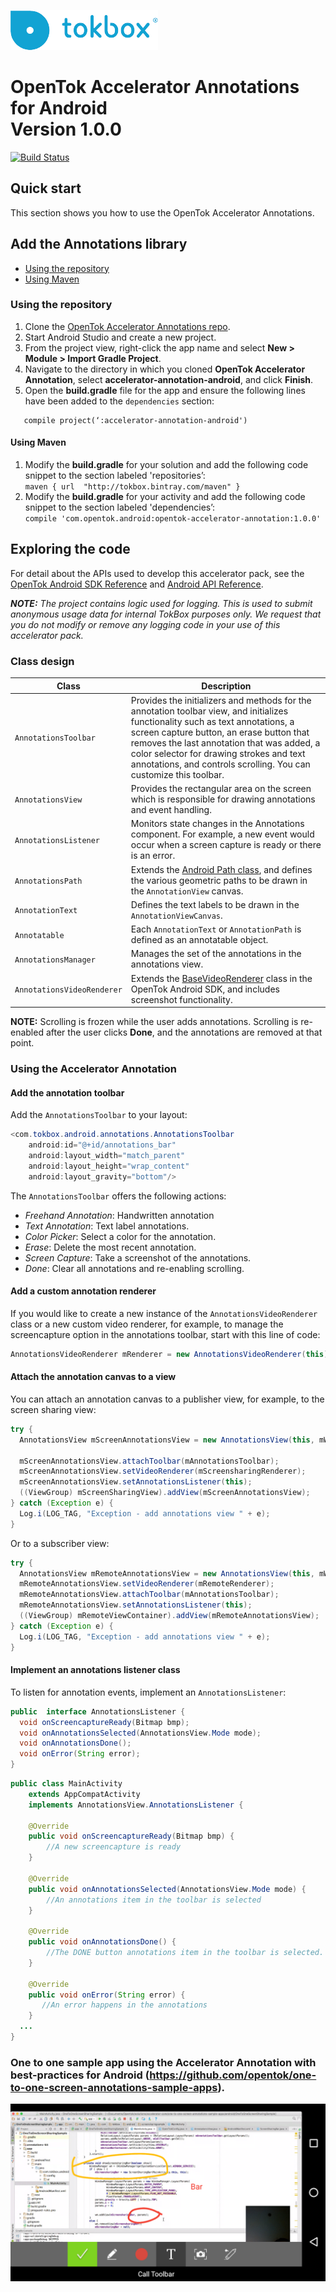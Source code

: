 ![logo](tokbox-logo.png)

# OpenTok Accelerator Annotations for Android<br/>Version 1.0.0
[![Build Status](https://travis-ci.com/opentok/accelerator-annotation-android.svg?token=CxoLD2TL8UCwsuAUJUsN&branch=master)](https://travis-ci.com/opentok/accelerator-annotation-android)

## Quick start

This section shows you how to use the OpenTok Accelerator Annotations.

## Add the Annotations library

  - [Using the repository](#using-the-repository)
  - [Using Maven](#using-maven)


### Using the repository

1. Clone the [OpenTok Accelerator Annotations repo](https://github.com/opentok/accelerator-annotations-android).
2. Start Android Studio and create a new project.
4. From the project view, right-click the app name and select **New > Module > Import Gradle Project**.
5. Navigate to the directory in which you cloned **OpenTok Accelerator Annotation**, select **accelerator-annotation-android**, and click **Finish**.
6. Open the **build.gradle** file for the app and ensure the following lines have been added to the `dependencies` section:
```
   compile project(‘:accelerator-annotation-android')
```

#### Using Maven

<ol>

<li>Modify the <b>build.gradle</b> for your solution and add the following code snippet to the section labeled 'repositories’:

<code>
maven { url  "http://tokbox.bintray.com/maven" }
</code>

</li>

<li>Modify the <b>build.gradle</b> for your activity and add the following code snippet to the section labeled 'dependencies’:

<code>
compile 'com.opentok.android:opentok-accelerator-annotation:1.0.0'
</code>

</li>

</ol>

## Exploring the code

For detail about the APIs used to develop this accelerator pack, see the [OpenTok Android SDK Reference](https://tokbox.com/developer/sdks/android/reference/) and [Android API Reference](http://developer.android.com/reference/packages.html).

_**NOTE:** The project contains logic used for logging. This is used to submit anonymous usage data for internal TokBox purposes only. We request that you do not modify or remove any logging code in your use of this accelerator pack._

### Class design

| Class        | Description  |
| ------------- | ------------- |
| `AnnotationsToolbar`   | Provides the initializers and methods for the annotation toolbar view, and initializes functionality such as text annotations, a screen capture button, an erase button that removes the last annotation that was added, a color selector for drawing strokes and text annotations, and controls scrolling. You can customize this toolbar. |
| `AnnotationsView`   | Provides the rectangular area on the screen which is responsible for drawing annotations and event handling. |
| `AnnotationsListener`   | Monitors state changes in the Annotations component. For example, a new event would occur when a screen capture is ready or there is an error. |
| `AnnotationsPath`   | Extends the [Android Path class](https://developer.android.com/reference/android/graphics/Path.html), and defines the various geometric paths to be drawn in the `AnnotationView` canvas. |
| `AnnotationText`   | Defines the text labels to be drawn in the `AnnotationViewCanvas`. |
| `Annotatable`   | Each `AnnotationText` or `AnnotationPath` is defined as an annotatable object. |
| `AnnotationsManager`   | Manages the set of the annotations in the annotations view. |
| `AnnotationsVideoRenderer`   | Extends the [BaseVideoRenderer](https://tokbox.com/developer/sdks/android/reference/com/opentok/android/BaseVideoRenderer.html) class in the OpenTok Android SDK, and includes screenshot functionality. |

**NOTE:** Scrolling is frozen while the user adds annotations. Scrolling is re-enabled after the user clicks **Done**, and the annotations are removed at that point.


### Using the Accelerator Annotation

#### Add the annotation toolbar

Add the `AnnotationsToolbar` to your layout:</p>

```java
<com.tokbox.android.annotations.AnnotationsToolbar
    android:id="@+id/annotations_bar"
    android:layout_width="match_parent"
    android:layout_height="wrap_content"
    android:layout_gravity="bottom"/>
```

The `AnnotationsToolbar` offers the following actions:
  - _Freehand Annotation_: Handwritten annotation
  - _Text Annotation_: Text label annotations.
  - _Color Picker_: Select a color for the annotation.
  - _Erase_: Delete the most recent annotation.
  - _Screen Capture_: Take a screenshot of the annotations.
  - _Done_: Clear all annotations and re-enabling scrolling.


#### Add a custom annotation renderer

If you would like to create a new instance of the `AnnotationsVideoRenderer` class or a new custom video renderer, for example, to manage the screencapture option in the annotations toolbar, start with this line of code:

```java
AnnotationsVideoRenderer mRenderer = new AnnotationsVideoRenderer(this);

```

#### Attach the annotation canvas to a view

You can attach an annotation canvas to a publisher view, for example, to the screen sharing view:

```java
try {
  AnnotationsView mScreenAnnotationsView = new AnnotationsView(this, mWrapper.getSession(), OpenTokConfig.API_KEY, true);

  mScreenAnnotationsView.attachToolbar(mAnnotationsToolbar);
  mScreenAnnotationsView.setVideoRenderer(mScreensharingRenderer);
  mScreenAnnotationsView.setAnnotationsListener(this);
  ((ViewGroup) mScreenSharingView).addView(mScreenAnnotationsView);
} catch (Exception e) {
  Log.i(LOG_TAG, "Exception - add annotations view " + e);
}
```

Or to a subscriber view:

```java
try {
  AnnotationsView mRemoteAnnotationsView = new AnnotationsView(this, mWrapper.getSession(), OpenTokConfig.API_KEY, mRemoteConnId);
  mRemoteAnnotationsView.setVideoRenderer(mRemoteRenderer);
  mRemoteAnnotationsView.attachToolbar(mAnnotationsToolbar);
  mRemoteAnnotationsView.setAnnotationsListener(this);
  ((ViewGroup) mRemoteViewContainer).addView(mRemoteAnnotationsView);     
} catch (Exception e) {
  Log.i(LOG_TAG, "Exception - add annotations view " + e);
}
```

#### Implement an annotations listener class

To listen for annotation events, implement an `AnnotationsListener`:

```java
public  interface AnnotationsListener {
  void onScreencaptureReady(Bitmap bmp);
  void onAnnotationsSelected(AnnotationsView.Mode mode);
  void onAnnotationsDone();
  void onError(String error);
}
```

```java
public class MainActivity
    extends AppCompatActivity
    implements AnnotationsView.AnnotationsListener {

    @Override
    public void onScreencaptureReady(Bitmap bmp) {
        //A new screencapture is ready
    }

    @Override
    public void onAnnotationsSelected(AnnotationsView.Mode mode) {
        //An annotations item in the toolbar is selected
    }

    @Override
    public void onAnnotationsDone() {
        //The DONE button annotations item in the toolbar is selected. Scrolling is re-enabled.
    }

    @Override
    public void onError(String error) {
       //An error happens in the annotations
    }
  ...
}
```

### One to one sample app using the Accelerator Annotation with best-practices for Android (https://github.com/opentok/one-to-one-screen-annotations-sample-apps).

![screenshot](screenshot.png)
